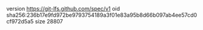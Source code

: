 version https://git-lfs.github.com/spec/v1
oid sha256:236b17e9fd972be9793754189a3f01e83a95b8d66b097ab4ee57cd0cf972d5a5
size 28807
